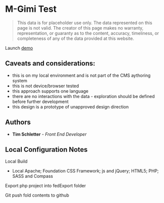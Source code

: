 # M-Gimi Test

> This data is for placeholder use only. The data represented on this page is not valid. The creator of this page makes no warranty, representation, or guaranty as to the content, accuracy, timeliness, or completeness of any of the data provided at this website.

Launch [demo](https://timprodev.github.io/m-fed-article/ "Article Demo Page")

## Caveats and considerations:
* this is on my local environment and is not part of the CMS aythoring system
* this is not device/browser tested
* this approach supports one language
* there are no interactions with the data - exploration should be defined before further development
* this design is a prototype of unapproved design direction

## Authors

* **Tim Schletter** - *Front End Developer*

## Local Configuration Notes

Local Build
* Local Apache; Foundation CSS Framework; js and jQuery; HTML5; PHP; SASS and Compass

Export php project into fedExport folder

Git push fold contents to github